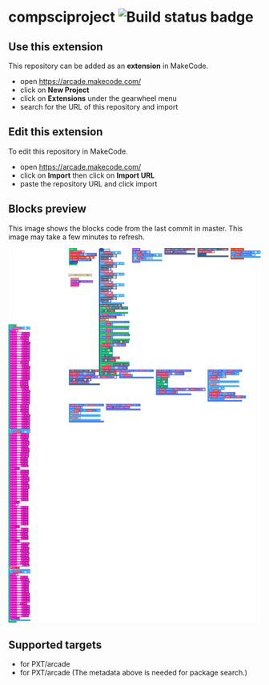 # compsciproject ![Build status badge](https://github.com/zihan-t/compsciproject/workflows/MakeCode/badge.svg)



## Use this extension

This repository can be added as an **extension** in MakeCode.

* open https://arcade.makecode.com/
* click on **New Project**
* click on **Extensions** under the gearwheel menu
* search for the URL of this repository and import

## Edit this extension

To edit this repository in MakeCode.

* open https://arcade.makecode.com/
* click on **Import** then click on **Import URL**
* paste the repository URL and click import

## Blocks preview

This image shows the blocks code from the last commit in master.
This image may take a few minutes to refresh.

![A rendered view of the blocks](https://github.com/zihan-t/compsciproject/raw/master/.makecode/blocks.png)

## Supported targets

* for PXT/arcade
* for PXT/arcade
(The metadata above is needed for package search.)

